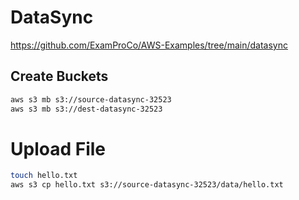 # DataSync

https://github.com/ExamProCo/AWS-Examples/tree/main/datasync

## Create Buckets

```sh
aws s3 mb s3://source-datasync-32523
aws s3 mb s3://dest-datasync-32523
```

# Upload File

```sh
touch hello.txt
aws s3 cp hello.txt s3://source-datasync-32523/data/hello.txt
```

